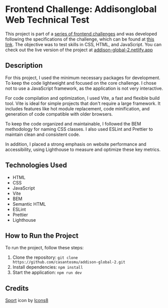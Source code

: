 # Frontend Challenge: Addisonglobal Web Technical Test

This project is part of a [series of frontend challenges](https://github.com/felipefialho/frontend-challenges) and was developed following the specifications of the challenge, which can be found at [this link](https://github.com/addisonglobal/web-technical-test). The objective was to test skills in CSS, HTML, and JavaScript. You can check out the live version of the project at [addison-global-2.netlify.app](https://addison-global-2.netlify.app/)

## Description

For this project, I used the minimum necessary packages for development. To keep the code lightweight and focused on the core challenge. I chose not to use a JavaScript framework, as the application is not very interactive.

For code compilation and optimization, I used Vite, a fast and flexible build tool. Vite is ideal for simple projects that don't require a large framework. It includes features like hot module replacement, code minification, and generation of code compatible with older browsers.

To keep the code organized and maintainable, I followed the BEM methodology for naming CSS classes. I also used ESLint and Prettier to maintain clean and consistent code.

In addition, I placed a strong emphasis on website performance and accessibility, using Lighthouse to measure and optimize these key metrics.

## Technologies Used

- HTML
- CSS
- JavaScript
- Vite
- BEM
- Semantic HTML
- ESLint
- Prettier
- Lighthouse

## How to Run the Project

To run the project, follow these steps:

1. Clone the repository: `git clone https://github.com/casantosmu/addison-global-2.git`
2. Install dependencies: `npm install`
3. Start the application: `npm run dev`

## Credits

[Sport](https://icons8.com/icon/KIblyTmzrQ32/sport) icon by [Icons8](https://icons8.com)
